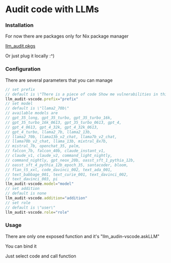 # Audit code with LLMs
### Installation
For now there are packages only for Nix package manager

[llm_audit.pkgs](https://github.com/TheSaintDiratof/llm_audit.pkgs)

Or just plug it locally :^)
### Configuration
There are several parameters that you can manage
```JavaScript
// set prefix
// default is \"There is a piece of code Show me vulnerabilities in this code. Answer like \\\"$line_number $what_kind_of_vulnerability $way_to_fix\\\"\"
llm_audit-vscode.prefix="prefix"
// set model
// default is \"llama2_70b\"
// available models are
// gpt_35_long, gpt_35_turbo, gpt_35_turbo_16k,
// gpt_35_turbo_16k_0613, gpt_35_turbo_0613, gpt_4,
// gpt_4_0613, gpt_4_32k, gpt_4_32k_0613,
// gpt_4_turbo, llama2_7b, llama2_13b,
// llama2_70b, llama13b_v2_chat, llama7b_v2_chat,
// llama70b_v2_chat, llama_13b, mixtral_8x7b,
// mistral_7b, openchat_35, palm,
// falcon_7b, falcon_40b, claude_instant_v1,
// claude_v1, claude_v2, command_light_nightly,
// command_nightly, gpt_neox_20b, oasst_sft_1_pythia_12b,
// oasst_sft_4_pythia_12b_epoch_35, santacoder, bloom,
// flan_t5_xxl, code_davinci_002, text_ada_001,
// text_babbage_001, text_curie_001, text_davinci_002,
// text_davinci_003, pi
llm_audit-vscode.model="model" 
// set addition
// default is none
llm_audit-vscode.addition="addition"
// set role
// default is \"user\"
llm_audit-vscode.role="role"
```
### Usage
There are only one exposed function and it's "llm_audin-vscode.askLLM"

You can bind it

Just select code and call function
